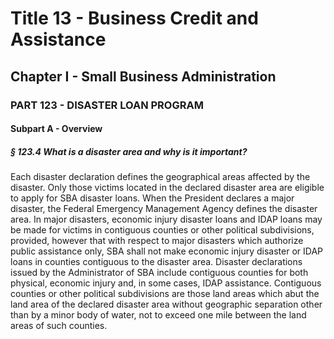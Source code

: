 
# Title 13 - Business Credit and Assistance
## Chapter I - Small Business Administration
### PART 123 - DISASTER LOAN PROGRAM
#### Subpart A - Overview
##### § 123.4 What is a disaster area and why is it important?

Each disaster declaration defines the geographical areas affected by the disaster. Only those victims located in the declared disaster area are eligible to apply for SBA disaster loans. When the President declares a major disaster, the Federal Emergency Management Agency defines the disaster area. In major disasters, economic injury disaster loans and IDAP loans may be made for victims in contiguous counties or other political subdivisions, provided, however that with respect to major disasters which authorize public assistance only, SBA shall not make economic injury disaster or IDAP loans in counties contiguous to the disaster area. Disaster declarations issued by the Administrator of SBA include contiguous counties for both physical, economic injury and, in some cases, IDAP assistance. Contiguous counties or other political subdivisions are those land areas which abut the land area of the declared disaster area without geographic separation other than by a minor body of water, not to exceed one mile between the land areas of such counties.
